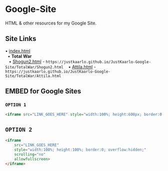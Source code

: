 # Google-Site
HTML &amp; other resources for my Google Site.  

## Site Links  
• [index.html](https://justkaarlo.github.io/JustKaarlo-Google-Site/)  
&nbsp; • **Total War**  
&nbsp;&nbsp; • [Shogun2.html](https://justkaarlo.github.io/JustKaarlo-Google-Site/TotalWar/Shogun2.html)  - `https://justkaarlo.github.io/JustKaarlo-Google-Site/TotalWar/Shogun2.html`
&nbsp;&nbsp; • [Attila.html](https://justkaarlo.github.io/JustKaarlo-Google-Site/TotalWar/Attila.html) - `https://justkaarlo.github.io/JustKaarlo-Google-Site/TotalWar/Attila.html`

## EMBED for Google Sites
### `OPTION 1`
```html
<iframe src="LINK_GOES_HERE" style="width:100%; height:600px; border:0;" allowfullscreen></iframe>
```

## `OPTION 2`
```html
<iframe
    src="LINK_GOES_HERE"
    style="width:100%; height:100%; border:0; overflow:hidden;"
    scrolling="no"
    allowfullscreen>
</iframe>
```
